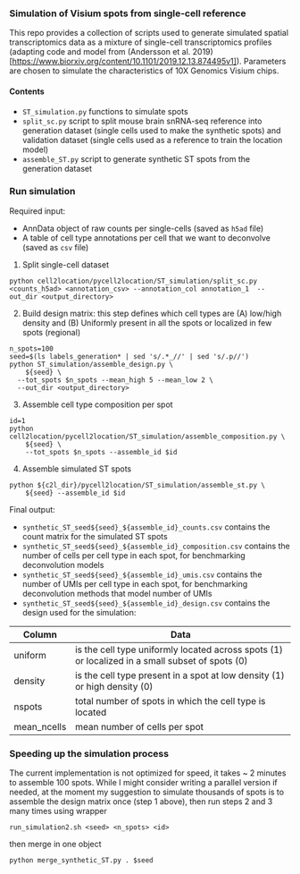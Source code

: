 ### Simulation of Visium spots from single-cell reference

<!-- Note: This folder provides a collection of scripts we used to simulated data but the scripts need to be edited to be used on other platforms (contains hard-coded paths for our HPC). -->
This repo provides a collection of scripts used to generate simulated spatial transcriptomics data as a mixture of single-cell transcriptomics profiles (adapting code and model from (Andersson et al. 2019)[https://www.biorxiv.org/content/10.1101/2019.12.13.874495v1]). Parameters are chosen to simulate the characteristics of 10X Genomics Visium chips.

#### Contents

- `ST_simulation.py` functions to simulate spots
- `split_sc.py` script to split mouse brain snRNA-seq reference into generation dataset (single cells used to make the synthetic spots) and validation dataset (single cells used as a reference to train the location model)
- `assemble_ST.py` script to generate synthetic ST spots from the generation dataset

### Run simulation 

Required input: 

- AnnData object of raw counts per single-cells (saved as `h5ad` file)
- A table of cell type annotations per cell that we want to deconvolve (saved as `csv` file)

1. Split single-cell dataset
```
python cell2location/pycell2location/ST_simulation/split_sc.py <counts_h5ad> <annotation_csv> --annotation_col annotation_1  --out_dir <output_directory>
```

2. Build design matrix: this step defines which cell types are (A) low/high density and (B) Uniformly present in all the spots or localized in few spots (regional)
```
n_spots=100
seed=$(ls labels_generation* | sed 's/.*_//' | sed 's/.p//')
python ST_simulation/assemble_design.py \
    ${seed} \
  --tot_spots $n_spots --mean_high 5 --mean_low 2 \
  --out_dir <output_directory>
```

3. Assemble cell type composition per spot
```
id=1
python cell2location/pycell2location/ST_simulation/assemble_composition.py \
    ${seed} \
    --tot_spots $n_spots --assemble_id $id
```

4. Assemble simulated ST spots
```
python ${c2l_dir}/pycell2location/ST_simulation/assemble_st.py \
    ${seed} --assemble_id $id
```

Final output:

- `synthetic_ST_seed${seed}_${assemble_id}_counts.csv` contains the count matrix for the simulated ST spots
- `synthetic_ST_seed${seed}_${assemble_id}_composition.csv` contains the number of cells per cell type in each spot, for benchmarking deconvolution models
- `synthetic_ST_seed${seed}_${assemble_id}_umis.csv` contains the number of UMIs per cell type in each spot, for benchmarking deconvolution methods that model number of UMIs
- `synthetic_ST_seed${seed}_${assemble_id}_design.csv` contains the design used for the simulation:

| **Column**  | **Data**                                                                                         |
|-------------|--------------------------------------------------------------------------------------------------|
| uniform     | is the cell type uniformly located across spots (1) or localized in a small subset of spots (0)  |
| density     | is the cell type present in a spot at low density (1) or high density (0)                        |
| nspots      | total number of spots in which the cell type is located                                          |
| mean_ncells | mean number of cells per spot                                                                    |



### Speeding up the simulation process

The current implementation is not optimized for speed, it takes ~ 2 minutes to assemble 100 spots. While I might consider writing a parallel version if needed, at the moment my suggestion to simulate thousands of spots is to assemble the design matrix once (step 1 above), then run steps 2 and 3 many times using wrapper 
```
run_simulation2.sh <seed> <n_spots> <id> 
```
then merge in one object
```
python merge_synthetic_ST.py . $seed
```


